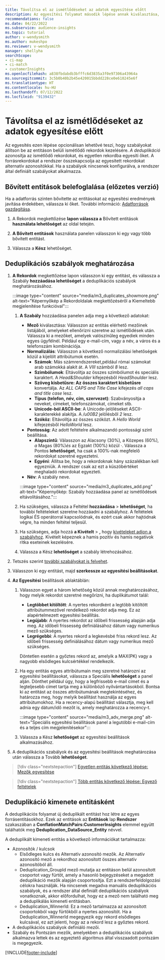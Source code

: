 ```yaml
---
title: Távolítsa el az ismétlődéseket az adatok egyesítése előtt
description: Az egyesítési folyamat második lépése annak kiválasztása, hogy melyik rekordot kell megőrizni, ha duplikátumokat talál.
recommendations: false
ms.date: 04/22/2022
ms.subservice: audience-insights
ms.topic: tutorial
author: v-wendysmith
ms.author: mukeshpo
ms.reviewer: v-wendysmith
manager: shellyha
searchScope:
- ci-map
- ci-match
- customerInsights
ms.openlocfilehash: a838fbdabdb3bfffc6d3835a3f0e97306a43964a
ms.sourcegitcommit: 3c5b0b40b2b45e420015bbdd228ce0e610245e6f
ms.translationtype: HT
ms.contentlocale: hu-HU
ms.lasthandoff: 07/12/2022
ms.locfileid: "9139432"
---
```

# <a name="remove-duplicates-before-unifying-data"></a>Távolítsa el az ismétlődéseket az adatok egyesítése előtt

Az egyesítés ezen lépése opcionálisan lehetővé teszi, hogy szabályokat állítson be az entitáson belüli ismétlődő rekordok kezelésére. *A deduplikáció* azonosítja az ismétlődő rekordokat, és egyetlen rekordba egyesíti őket. A forrásrekordokat a rendszer összekapcsolja az egyesített rekordokat alternatív azonosítókkal. Ha a szabályok nincsenek konfigurálva, a rendszer által definiált szabályokat alkalmazza.

## <a name="include-enriched-entities-preview"></a>Bővített entitások belefoglalása (előzetes verzió)

Ha a adatforrás szinten bővítette az entitásokat az egyesítési eredmények javítása érdekében, válassza ki őket. További információ: [Adatforrások gazdagítása](data-sources-enrichment.md).

1. A Rekordok megkettőzése **lapon válassza a** Bővített entitások **használata lehetőséget** az oldal tetején.

1. **A Bővített entitások** használata panelen válasszon ki egy vagy több bővített entitást.

1. Válassza a **Kész** lehetőséget.

## <a name="define-deduplication-rules"></a>Deduplikációs szabályok meghatározása

1. **A Rekordok** megkettőzése lapon válasszon ki egy entitást, és válassza a Szabály **hozzáadása lehetőséget** a deduplikációs szabályok meghatározásához.

   :::image type="content" source="media/m3_duplicates_showmore.png" alt-text="Képernyőkép a Rekordoldalak megkettőzéséről a Kiemeltebb megjelenítése funkcióval":::

   1. **A Szabály** hozzáadása panelen adja meg a következő adatokat:
      - **Mező** kiválasztása: Válasszon az entitás elérhető mezőinek listájából, amelyeket ellenőrizni szeretne az ismétlődések után. Válassza ki a mezőket, amelyek valószínűleg egyediek minden egyes ügyfélnél. Például egy e-mail-cím, vagy a név, a város és a telefonszám kombinációja.
      - **Normalizálás**: Válasszon a következő normalizálási lehetőségek közül a kijelölt attribútumok esetén.
        - **Számok**: Más számrendszereket,például római számokat arab számokká alakít át. A *VIII* számból *8* lesz.
        - **Szimbólumok**: Eltávolítja az összes szimbólumot és speciális karaktert. A *Head&Shoulder* kifejezésből *HeadShoulder* lesz.
        - **Szöveg kisbetűsre: Az összes karaktert kisbetűsre** konvertálja. Az *ALL CAPS and Title Case* kifejezés *all caps and title case* lesz.
        - **Típus (telefon, név, cím, szervezet)**: Szabványosítja a neveket, címeket, telefonszámokat, címeket stb.
        - **Unicode-ból ASCII-be**: A Unicode-jelöléseket ASCII-karakterekké alakítja. A */u00B2* jelölésből *2* lesz.
        - **Szóköz**: Eltávolítja az összes szóközt. A *Hello   World* kifejezésből *HelloWorld* lesz.
      - **Pontosság**: Az adott feltételre alkalmazandó pontossági szint beállítása.
        - **Alapszintű**: Válasszon az Alacsony (30%)*,* a Közepes (60%)*, a* Magas (80%)*és* az Egzakt (100%) közül *·*. Válassza a Pontos **lehetőséget**, ha csak a 100%-nak megfelelő rekordokat szeretné egyeztetni.
        - **Egyéni**: Állítsa be, hogy a rekordoknak hány százalékban kell egyezniük. A rendszer csak az ezt a küszöbértéket meghaladó rekordokat egyezteti.
      - **Név**: A szabály neve.

      :::image type="content" source="media/m3_duplicates_add.png" alt-text="Képernyőkép: Szabály hozzáadása panel az ismétlődések eltávolításához.":::

   1. Ha szükséges, válassza a Feltétel **hozzáadása** > **lehetőséget**, ha további feltételeket szeretne hozzáadni a szabályhoz. A feltételek logikai ÉS operátorral kapcsolódnak, és ezért csak akkor hajtódnak végre, ha minden feltétel teljesül.

   1. Ha szükséges, adja hozzá **a Kivételt** > **,** hogy [kivételeket adjon a szabályhoz](match-entities.md#add-exceptions-to-a-rule). Kivételt képeznek a hamis pozitív és hamis negatívok ritka eseteinek kezelésére.

   1. Válassza a Kész **lehetőséget** a szabály létrehozásához.

1. Tetszés szerint [további szabályokat is felvehet](#define-deduplication-rules).

1. Válasszon ki egy entitást, majd **szerkessze az egyesítési beállításokat**.

1. **Az Egyesítési** beállítások ablaktáblán:
   1. Válasszon egyet a három lehetőség közül annak meghatározásához, hogy melyik rekordot szeretné megőrizni, ha duplikátumot talál:
      - **Legtöbbet kitöltött**: A nyertes rekordként a legtöbb kitöltött attribútummezővel rendelkező rekordot adja meg. Ez az alapértelmezett egyesítési beállítás.
      - **Legújabb**: A nyertes rekordot az időbeli frissesség alapján adja meg. Az időbeli frissesség definiálásához dátum vagy numerikus mező szükséges.
      - **Legrégebbi**: A nyertes rekord a legkevésbé friss rekord lesz. Az időbeli frissesség definiálásához dátum vagy numerikus mező szükséges.
      
      Döntetlen esetén a győztes rekord az, amelyik a MAX(PK) vagy a nagyobb elsődleges kulcsértékkel rendelkezik.
      
   1. Ha egy entitás egyes attribútumain meg szeretné határozni az egyesítési beállításokat, válassza a Speciális **lehetőséget** a panel alján. Dönthet például úgy, hogy a legfrissebb e-mail címet és a legteljesebb címet tartja meg a különböző nyilvántartásokból. Bontsa ki az entitást az összes attribútumának megtekintéséhez, és határozza meg, hogy melyik beállítást használja az egyes attribútumokhoz. Ha a recency-alapú beállítást választja, meg kell adnia egy dátum/idő mezőt is, amely meghatározza a recency-t.

      :::image type="content" source="media/m3_adv_merge.png" alt-text="Speciális egyesítési beállítások panel a legutóbbi e-mail-cím és a teljes cím megjelenítésekor":::

   1. Válassza a Kész **lehetőséget** az egyesítési beállítások alkalmazásához.

1. A deduplikációs szabályok és az egyesítési beállítások meghatározása után válassza a Tovább **lehetőséget**.
  
> [!div class="nextstepaction"]
> [Egyetlen entitás következő lépése: Mezők egyesítése](merge-entities.md)

> [!div class="nextstepaction"]
> [Több entitás következő lépése: Egyező feltételek](match-entities.md)

## <a name="deduplication-output-as-an-entity"></a>Deduplikáció kimenete entitásként

A deduplikációs folyamat új deduplikált entitást hoz létre az egyes forrásentitásokhoz. Ezek az entitások az **Entitások** lap **Rendszer** szakaszában a **ConflationMatchPairs:CustomerInsights** elemmel együtt találhatók meg **Deduplication_DataSource_Entity** névvel.

A deduplikált kimeneti entitás a következő információkat tartalmazza:

- Azonosítók / kulcsok
  - Elsődleges kulcs és Alternatív azonosító mezők. Az Alternatív azonosító mező a rekordhoz azonosított összes alternatív azonosítóból áll.
  - Deduplication_GroupId mező mutatja az entitáson belül azonosított csoportot vagy fürtöt, amely a hasonló bejegyzéseket a megadott deduplikáció mezők alapján csoportosítja. Ezt a rendszerfeldolgozási célokra használják. Ha nincsenek megadva manuális deduplikációs szabályok, és a rendszer által definiált deduplikációs szabályok vonatkoznak, akkor előfordulhat, hogy ez a mező nem található meg a deduplikálás kimeneti entitásban.
  - Deduplication_WinnerId: Ez a mező tartalmazza az azonosított csoportokból vagy fürtökből a nyertes azonosítót. Ha a Deduplication_WinnerId megegyezik egy rekord elsődleges kulcsával, ez azt jelenti, hogy az a rekord lesz a győztes rekord.
- A deduplikációs szabályok definiáló mezői.
- Szabály és Pontszám mezők, amelyekben a deduplikációs szabályok alkalmazva lettek és az egyeztető algoritmus által visszaadott pontszám is megegyezik.

[!INCLUDE[footer-include](includes/footer-banner.md)]
